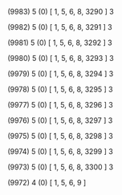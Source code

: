 (9983) 5 (0) [ 1, 5, 6, 8, 3290 ] 3 


(9982) 5 (0) [ 1, 5, 6, 8, 3291 ] 3 


(9981) 5 (0) [ 1, 5, 6, 8, 3292 ] 3 


(9980) 5 (0) [ 1, 5, 6, 8, 3293 ] 3 


(9979) 5 (0) [ 1, 5, 6, 8, 3294 ] 3 


(9978) 5 (0) [ 1, 5, 6, 8, 3295 ] 3 


(9977) 5 (0) [ 1, 5, 6, 8, 3296 ] 3 


(9976) 5 (0) [ 1, 5, 6, 8, 3297 ] 3 


(9975) 5 (0) [ 1, 5, 6, 8, 3298 ] 3 


(9974) 5 (0) [ 1, 5, 6, 8, 3299 ] 3 


(9973) 5 (0) [ 1, 5, 6, 8, 3300 ] 3 


(9972) 4 (0) [ 1, 5, 6, 9 ]  

